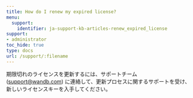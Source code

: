 ```yaml
---
title: How do I renew my expired license?
menu:
  support:
    identifier: ja-support-kb-articles-renew_expired_license
support:
- administrator
toc_hide: true
type: docs
url: /support/:filename
---
```


期限切れのライセンスを更新するには、サポートチーム (support@wandb.com) に連絡して、更新プロセスに関するサポートを受け、新しいライセンスキーを入手してください。
